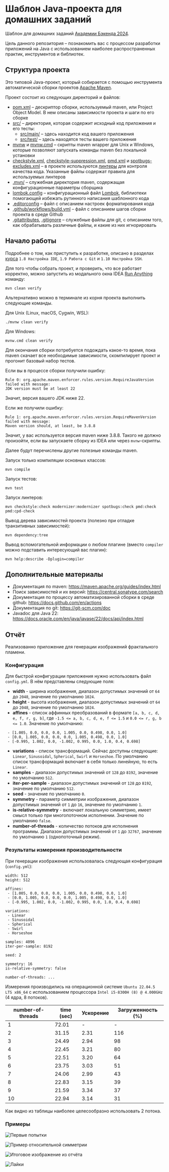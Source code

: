 # Шаблон Java-проекта для домашних заданий

Шаблон для домашних заданий [Академии Бэкенда 2024][course-url].

Цель данного репозитория – познакомить вас с процессом разработки приложений на
Java с использованием наиболее распространенных практик, инструментов и
библиотек.

## Структура проекта

Это типовой Java-проект, который собирается с помощью инструмента автоматической
сборки проектов [Apache Maven](https://maven.apache.org/).

Проект состоит из следующих директорий и файлов:

- [pom.xml](./pom.xml) – дескриптор сборки, используемый maven, или Project
  Object Model. В нем описаны зависимости проекта и шаги по его сборке
- [src/](./src) – директория, которая содержит исходный код приложения и его
  тесты:
  - [src/main/](./src/main) – здесь находится код вашего приложения
  - [src/test/](./src/test) – здесь находятся тесты вашего приложения
- [mvnw](./mvnw) и [mvnw.cmd](./mvnw.cmd) – скрипты maven wrapper для Unix и
  Windows, которые позволяют запускать команды maven без локальной установки
- [checkstyle.xml](checkstyle.xml),
  [checkstyle-suppression.xml](checkstyle-suppression.xml), [pmd.xml](pmd.xml) и
  [spotbugs-excludes.xml](spotbugs-excludes.xml) – в проекте используются
  [линтеры](https://en.wikipedia.org/wiki/Lint_%28software%29) для контроля
  качества кода. Указанные файлы содержат правила для используемых линтеров
- [.mvn/](./.mvn) – служебная директория maven, содержащая конфигурационные
  параметры сборщика
- [lombok.config](lombok.config) – конфигурационный файл
  [Lombok](https://projectlombok.org/), библиотеки помогающей избежать рутинного
  написания шаблонного кода
- [.editorconfig](.editorconfig) – файл с описанием настроек форматирования кода
- [.github/workflows/build.yml](.github/workflows/build.yml) – файл с описанием
  шагов сборки проекта в среде Github
- [.gitattributes](.gitattributes), [.gitignore](.gitignore) – служебные файлы
  для git, с описанием того, как обрабатывать различные файлы, и какие из них
  игнорировать

## Начало работы

Подробнее о том, как приступить к разработке, описано в разделах
[курса][course-url] `1.8 Настройка IDE`, `1.9 Работа с Git` и
`1.10 Настройка SSH`.

Для того чтобы собрать проект, и проверить, что все работает корректно, можно
запустить из модального окна IDEA
[Run Anything](https://www.jetbrains.com/help/idea/running-anything.html)
команду:

```shell
mvn clean verify
```

Альтернативно можно в терминале из корня проекта выполнить следующие команды.

Для Unix (Linux, macOS, Cygwin, WSL):

```shell
./mvnw clean verify
```

Для Windows:

```shell
mvnw.cmd clean verify
```

Для окончания сборки потребуется подождать какое-то время, пока maven скачает
все необходимые зависимости, скомпилирует проект и прогонит базовый набор
тестов.

Если вы в процессе сборки получили ошибку:

```shell
Rule 0: org.apache.maven.enforcer.rules.version.RequireJavaVersion failed with message:
JDK version must be at least 22
```

Значит, версия вашего JDK ниже 22.

Если же получили ошибку:

```shell
Rule 1: org.apache.maven.enforcer.rules.version.RequireMavenVersion failed with message:
Maven version should, at least, be 3.8.8
```

Значит, у вас используется версия maven ниже 3.8.8. Такого не должно произойти,
если вы запускаете сборку из IDEA или через `mvnw`-скрипты.

Далее будут перечислены другие полезные команды maven.

Запуск только компиляции основных классов:

```shell
mvn compile
```

Запуск тестов:

```shell
mvn test
```

Запуск линтеров:

```shell
mvn checkstyle:check modernizer:modernizer spotbugs:check pmd:check pmd:cpd-check
```

Вывод дерева зависимостей проекта (полезно при отладке транзитивных
зависимостей):

```shell
mvn dependency:tree
```

Вывод вспомогательной информации о любом плагине (вместо `compiler` можно
подставить интересующий вас плагин):

```shell
mvn help:describe -Dplugin=compiler
```

## Дополнительные материалы

- Документация по maven: https://maven.apache.org/guides/index.html
- Поиск зависимостей и их версий: https://central.sonatype.com/search
- Документация по процессу автоматизированной сборки в среде github:
  https://docs.github.com/en/actions
- Документация по git: https://git-scm.com/doc
- Javadoc для Java 22:
  https://docs.oracle.com/en/java/javase/22/docs/api/index.html

[course-url]: https://edu.tinkoff.ru/all-activities/courses/870efa9d-7067-4713-97ae-7db256b73eab

## Отчёт

Реализованно приложение для генерации изображений фрактального пламени.

### Конфигурация

Для быстрой конфигурации приложения нужно использовать файл `config.yml`.
В нём представлены следующие поля:
- **width** - ширина изображения, диапазон допустимых значений от `64` до `2048`, значение по умолчанию `1024`.
- **height** - высота изображения, диапазон допустимых значений от `64` до `2048`, значение по умолчанию `1024`.
- **affines** - список аффинных преобразований в формате `[a, b, c, d, e, f, r, g, b]`,
где `-1.5 <= a, b, c, d, e, f <= 1.5` и `0.0 <= r, g, b <= 1.0`. Значение по умолчанию:
```
 - [1.005, 0.0, 0.0, 0.0, 1.005, 0.0, 0.498, 0.0, 1.0]
 - [0.0, 1.005, 0.0, 0.0, 0.0, 1.005, 0.498, 0.0, 1.0]
 - [-0.995, 1.002, 0.0, -1.002, 0.995, 0.0, 1.0, 0.4, 0.698]
```
- **variations** - список трансформаций. Сейчас доступны следующие: 
`Linear`, `Sinusoidal`, `Spherical`, `Swirl` и `Horseshoe`.
По умолчанию список трансформаций включает в себя только линейную, то есть `Linear`.
- **samples** - диапазон допустимых значений от `128` до `8192`,
значение по умолчанию `512`.
- **iter-per-sample** - диапазон допустимых значений от `128` до `8192`, 
значение по умолчанию `512`. 
- **seed** - значение по умолчанию `0`. 
- **symmetry** - параметр симметрии изображения, диапазон допустимых значений от `1` до `16`,
  значение по умолчанию `1`. 
- **is-relative-symmetry** - включает локальную симметрию, имеет смысл только при многопоточном исполнении. 
Значение по умолчанию `false`.
- **number-of-threads** - количество потоков для исполнения программы. Диапазон допустимых значений от `1` до `32767`,
  значение по умолчанию `1` (однопоточный режим).

### Результаты измерения производительности

При генерации изображения использовалась следующая конфигурация (`config.yml`):
```
width: 512
height: 512

affines:
 - [1.005, 0.0, 0.0, 0.0, 1.005, 0.0, 0.498, 0.0, 1.0]
 - [0.0, 1.005, 0.0, 0.0, 0.0, 1.005, 0.498, 0.0, 1.0]
 - [-0.995, 1.002, 0.0, -1.002, 0.995, 0.0, 1.0, 0.4, 0.698]

variations:
 - Linear
 - Sinusoidal
 - Spherical
 - Swirl
 - Horseshoe

samples: 4096
iter-per-sample: 8192

seed: 2

symmetry: 16
is-relative-symmetry: false

number-of-threads: ...

```

Измерения производились на операционной системе `Ubuntu 22.04.5 LTS x86_64` 
с использованием процессора `Intel i5-8300H (8) @ 4.000GHz` (4 ядра, 8 потоков).

| number-of-threads | time (sec) | Ускорение | Загруженность (%) |
|-------------------|------------|-----------|-------------------|
| 1                 | 72.01      | -         | -                 |
| 2                 | 31.15      | 2.31      | 116               |
| 3                 | 24.49      | 2.94      | 98                |
| 4                 | 22.45      | 3.21      | 80                |
| 5                 | 22.51      | 3.20      | 64                |
| 6                 | 23.75      | 3.03      | 51                |
| 7                 | 24.06      | 2.99      | 43                |
| 8                 | 22.83      | 3.15      | 39                |
| 9                 | 21.59      | 3.34      | 37                |
| 10                | 22.94      | 3.14      | 31                |

Как видно из таблицы наиболее целесообразно использовать 2 потока.

### Примеры

![Первые попытки](1.png)

![Пример относительной симметрии](2.png)

![Итоговое изображение из отчёта](3.png)

![Лайки](4.png)
